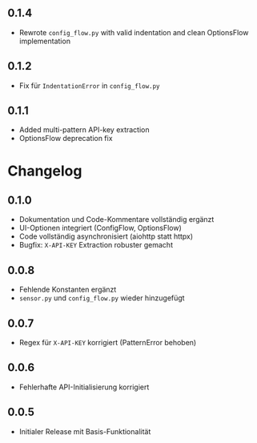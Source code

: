 ## 0.1.4
* Rewrote `config_flow.py` with valid indentation and clean OptionsFlow implementation

## 0.1.2
* Fix für `IndentationError` in `config_flow.py`

## 0.1.1
* Added multi-pattern API-key extraction
* OptionsFlow deprecation fix

# Changelog

## 0.1.0
* Dokumentation und Code-Kommentare vollständig ergänzt
* UI-Optionen integriert (ConfigFlow, OptionsFlow)
* Code vollständig asynchronisiert (aiohttp statt httpx)
* Bugfix: `X-API-KEY` Extraction robuster gemacht

## 0.0.8
* Fehlende Konstanten ergänzt
* `sensor.py` und `config_flow.py` wieder hinzugefügt

## 0.0.7
* Regex für `X-API-KEY` korrigiert (PatternError behoben)

## 0.0.6
* Fehlerhafte API-Initialisierung korrigiert

## 0.0.5
* Initialer Release mit Basis-Funktionalität
